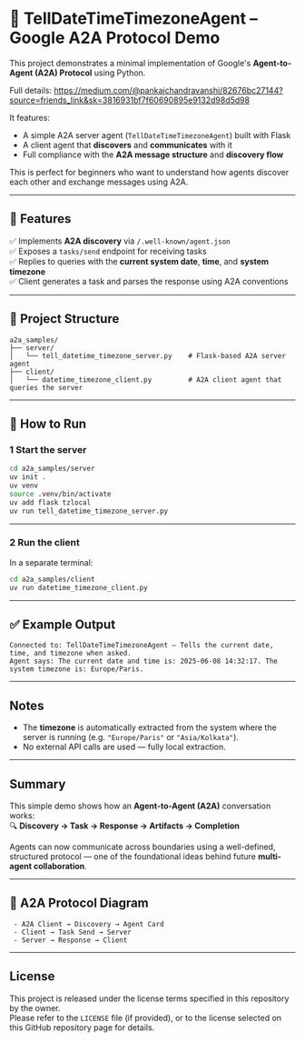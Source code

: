 # 📍 TellDateTimeTimezoneAgent – Google A2A Protocol Demo

This project demonstrates a minimal implementation of Google's **Agent-to-Agent (A2A) Protocol** using Python.

Full details: https://medium.com/@pankajchandravanshi/82676bc27144?source=friends_link&sk=3816931bf7f60690895e9132d98d5d98

It features:

- A simple A2A server agent (`TellDateTimeTimezoneAgent`) built with Flask  
- A client agent that **discovers** and **communicates** with it  
- Full compliance with the **A2A message structure** and **discovery flow**  

This is perfect for beginners who want to understand how agents discover each other and exchange messages using A2A.

---

## 🚀 Features

✅ Implements **A2A discovery** via `/.well-known/agent.json`  
✅ Exposes a `tasks/send` endpoint for receiving tasks  
✅ Replies to queries with the **current system date**, **time**, and **system timezone**  
✅ Client generates a task and parses the response using A2A conventions  

---

## 📂 Project Structure

```plaintext
a2a_samples/
├── server/
│   └── tell_datetime_timezone_server.py    # Flask-based A2A server agent
├── client/
│   └── datetime_timezone_client.py         # A2A client agent that queries the server
```

---

## 🧪 How to Run

### 1 Start the server

```bash
cd a2a_samples/server
uv init .
uv venv
source .venv/bin/activate
uv add flask tzlocal
uv run tell_datetime_timezone_server.py
```

---

### 2 Run the client

In a separate terminal:

```bash
cd a2a_samples/client
uv run datetime_timezone_client.py
```

---

## ✅ Example Output

```plaintext
Connected to: TellDateTimeTimezoneAgent – Tells the current date, time, and timezone when asked.
Agent says: The current date and time is: 2025-06-08 14:32:17. The system timezone is: Europe/Paris.
```

---

## Notes

- The **timezone** is automatically extracted from the system where the server is running (e.g. `"Europe/Paris"` or `"Asia/Kolkata"`).  
- No external API calls are used — fully local extraction.

---

## Summary

This simple demo shows how an **Agent-to-Agent (A2A)** conversation works:  
🔍 **Discovery → Task → Response → Artifacts → Completion**

Agents can now communicate across boundaries using a well-defined, structured protocol — one of the foundational ideas behind future **multi-agent collaboration**.

---

## 📌 A2A Protocol Diagram
     - A2A Client → Discovery → Agent Card
     - Client → Task Send → Server
     - Server → Response → Client
---

## License

This project is released under the license terms specified in this repository by the owner.  
Please refer to the `LICENSE` file (if provided), or to the license selected on this GitHub repository page for details.
